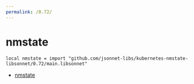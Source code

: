 ```yaml
---
permalink: /0.72/
---
```


# nmstate

```jsonnet
local nmstate = import "github.com/jsonnet-libs/kubernetes-nmstate-libsonnet/0.72/main.libsonnet"
```



* [nmstate](nmstate/index.md)